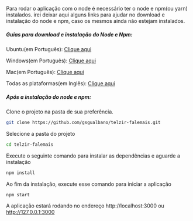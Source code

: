 Para rodar o aplicação com o node é necessário ter o node e npm(ou yarn) instalados. irei deixar aqui alguns links para ajudar no download e instalação do node e npm, caso os mesmos ainda não estejam instalados.

##### Guias para download e instalação do Node e Npm:

Ubuntu(em Português): [Clique aqui](https://www.digitalocean.com/community/tutorials/como-instalar-o-node-js-no-ubuntu-16-04-pt)

Windows(em Português): [Clique aqui](https://medium.com/@adsonrocha/como-instalar-o-node-js-no-windows-10-cf2bd460b8a8)

Mac(em Português): [Clique aqui](https://receitasdecodigo.com.br/nodejs/instalacao-nodejs-no-mac)

Todas as plataformas(em Inglês): [Clique aqui](https://www.taniarascia.com/how-to-install-and-use-node-js-and-npm-mac-and-windows/)

##### Após a instalação do node e npm:

Clone o projeto na pasta de sua preferência.

```bash
git clone https://github.com/gsgualbano/telzir-falemais.git
```

Selecione a pasta do projeto

```bash
cd telzir-falemais
```

Execute o seguinte comando para instalar as dependências e aguarde a instalação

```bash
npm install
```

Ao fim da instalação, execute esse comando para iniciar a aplicação

```bash
npm start
```

A aplicação estará rodando no endereço http://localhost:3000 ou http://127.0.0.1:3000
